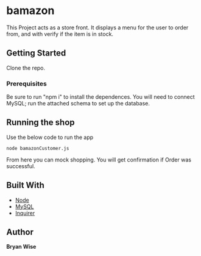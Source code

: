 # bamazon

This Project acts as a store front. It displays a menu for the user to order from, and with verify if the item is in stock.

## Getting Started

Clone the repo. 

### Prerequisites

Be sure to run "npm i" to install the dependences. You will need to connect MySQL; run the attached schema to set up the database.

## Running the shop

Use the below code to run the app

```
node bamazonCustomer.js 
```

From here you can mock shopping. You will get confirmation if Order was successful.

## Built With

* [Node](https://nodejs.org/en/)
* [MySQL](https://www.npmjs.com/package/mysql)
* [Inquirer](https://www.npmjs.com/package/inquirer#documentation)

## Author

**Bryan Wise** 
